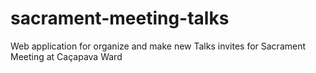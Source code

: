 # sacrament-meeting-talks
Web application for organize and make new Talks invites for Sacrament Meeting at Caçapava Ward
